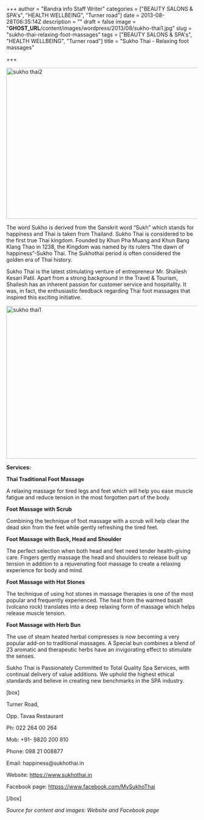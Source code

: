 +++
author = "Bandra info Staff Writer"
categories = ["BEAUTY SALONS &amp; SPA's", "HEALTH WELLBEING", "Turner road"]
date = 2013-08-28T06:35:14Z
description = ""
draft = false
image = "__GHOST_URL__/content/images/wordpress/2013/08/sukho-thai1.jpg"
slug = "sukho-thai-relaxing-foot-massages"
tags = ["BEAUTY SALONS &amp; SPA's", "HEALTH WELLBEING", "Turner road"]
title = "Sukho Thai - Relaxing foot massages"

+++


<p><a href="https://i2.wp.com/bandra.info/wp-content/uploads/2013/08/sukho-thai2.jpg?ssl=1"><img loading="lazy" class="size-full wp-image-3982 aligncenter" alt="sukho thai2" src="https://i2.wp.com/bandra.info/wp-content/uploads/2013/08/sukho-thai2.jpg?resize=599%2C398&#038;ssl=1" width="599" height="398" srcset="https://i2.wp.com/bandra.info/wp-content/uploads/2013/08/sukho-thai2.jpg?w=599&amp;ssl=1 599w, https://i2.wp.com/bandra.info/wp-content/uploads/2013/08/sukho-thai2.jpg?resize=300%2C199&amp;ssl=1 300w" sizes="(max-width: 599px) 100vw, 599px" data-recalc-dims="1" /></a></p>
<p>The word Sukho is derived from the Sanskrit word “Sukh” which stands for happiness and Thai is taken from Thailand. Sukho Thai is considered to be the first true Thai kingdom. Founded by Khun Pha Muang and Khun Bang Klang Thao in 1238, the Kingdom was named by its rulers &#8220;the dawn of happiness&#8221;-Sukho Thai. The Sukhothai period is often considered the golden era of Thai history.</p>
<p>Sukho Thai is the latest stimulating venture of entrepreneur Mr. Shailesh Kesari Patil. Apart from a strong background in the Travel &amp; Tourism, Shailesh has an inherent passion for customer service and hospitality. It was, in fact, the enthusiastic feedback regarding Thai foot massages that inspired this exciting initiative.</p>
<p><a href="https://i1.wp.com/bandra.info/wp-content/uploads/2013/08/sukho-thai1.jpg?ssl=1"><img loading="lazy" class="size-full wp-image-3983 aligncenter" alt="sukho thai1" src="https://i1.wp.com/bandra.info/wp-content/uploads/2013/08/sukho-thai1.jpg?resize=603%2C403&#038;ssl=1" width="603" height="403" srcset="https://i1.wp.com/bandra.info/wp-content/uploads/2013/08/sukho-thai1.jpg?w=603&amp;ssl=1 603w, https://i1.wp.com/bandra.info/wp-content/uploads/2013/08/sukho-thai1.jpg?resize=300%2C200&amp;ssl=1 300w" sizes="(max-width: 603px) 100vw, 603px" data-recalc-dims="1" /></a></p>
<p><b>Services:</b></p>
<p><b>Thai Traditional Foot Massage</b></p>
<p>A relaxing massage for tired legs and feet which will help you ease muscle fatigue and reduce tension in the most forgotten part of the body.</p>
<p><b>Foot Massage with Scrub</b></p>
<p>Combining the technique of foot massage with a scrub will help clear the dead skin from the feet while gently refreshing the tired feet.</p>
<p><b>Foot Massage with Back, Head and Shoulder</b></p>
<p>The perfect selection when both head and feet need tender health-giving care. Fingers gently massage the head and shoulders to release built up tension in addition to a rejuvenating foot massage to create a relaxing experience for body and mind.</p>
<p><b>Foot Massage with Hot Stones</b></p>
<p>The technique of using hot stones in massage therapies is one of the most popular and frequently experienced. The heat from the warmed basalt (volcano rock) translates into a deep relaxing form of massage which helps release muscle tension.</p>
<p><b>Foot Massage with Herb Bun</b></p>
<p>The use of steam heated herbal compresses is now becoming a very popular add-on to traditional massages. A Special bun combines a blend of 23 aromatic and therapeutic herbs have an invigorating effect to stimulate the senses.</p>
<p>Sukho Thai is Passionately Committed to Total Quality Spa Services, with continual delivery of value additions. We uphold the highest ethical standards and believe in creating new benchmarks in the SPA industry.</p>
<p>[box]</p>
<p>Turner Road,</p>
<p>Opp. Tavaa Restaurant</p>
<p>Ph: 022 264 00 264</p>
<p>Mob: +91- 9820 200 810</p>
<p>Phone: 098 21 008877</p>
<p>Email: happiness@sukhothai.in</p>
<p>Website: <a href="https://www.sukhothai.in">https://www.sukhothai.in</a></p>
<p>Facebook page: <a href="httpss://www.facebook.com/MySukhoThai">httpss://www.facebook.com/MySukhoThai</a></p>
<p>[/box]</p>
<p><em>Source for content and images: Website and Facebook page</em></p>



